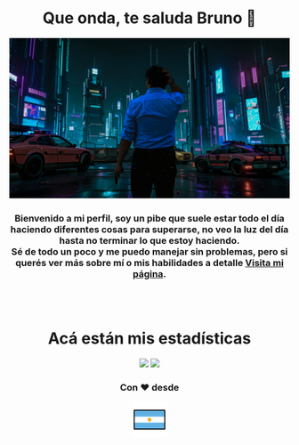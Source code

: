<div align="center">
  <div>
    <h1>Que onda, te saluda Bruno 👋</h1>
    <img src="./assets/background.jpg" width=512px height=auto>
  </div>

  <div>
    <h3>Bienvenido a mi perfil, soy un pibe que suele estar todo el día haciendo diferentes cosas para superarse, no veo la luz del día hasta no terminar lo que estoy haciendo.<br>Sé de todo un poco y me puedo manejar sin problemas, pero si querés ver más sobre mí o mis habilidades a detalle <a href="https://brunoo1545.github.io">Visita mi página</a>.</h3>
  </div>
  
  <br>
  <br>

  <div>
    <h1>Acá están mis estadísticas</h1>
    <a href="https://github.com/BRUNOO1545" style="text-decoration: none">
      <img height="180em" src="https://github-readme-stats.vercel.app/api?username=BRUNOO1545&show_icons=true&theme=radical&include_all_commits=true&count_private=true"/>
      <img height="180em" src="https://github-readme-stats.vercel.app/api/top-langs/?username=BRUNOO1545&show_icons=true&theme=radical&layout=compact&langs_count=6&count_private=true"/>
    </a>
  </div>

  <div>
    <h3>Con ❤ desde</h3>
    <img src="./assets/argentina_emoji.png" width=64px height=auto>
  </div>
</div>
